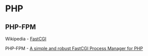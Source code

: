 # PHP

## PHP-FPM

Wikipedia - [FastCGI](https://en.m.wikipedia.org/wiki/FastCGI)

PHP-FPM - [A simple and robust FastCGI Process Manager for PHP](https://php-fpm.org/)

